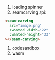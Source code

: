 1. loading spinner
1. seamcarving api:

```html
<seam-carving
  src="image.png"
  :wanted-width="22"
  :wanted-height="33"
></seam-carving>
```

1. codesandbox
1. wasm

